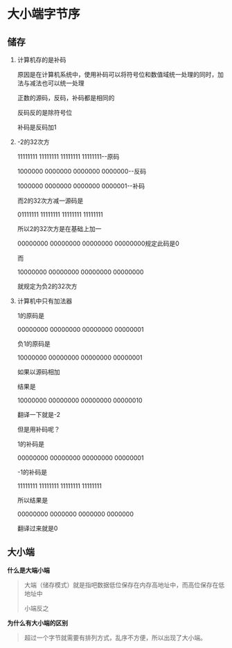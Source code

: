 # 大小端字节序

## 储存

1. 计算机存的是补码

   原因是在计算机系统中，使用补码可以将符号位和数值域统一处理的同时，加法与减法也可以统一处理

   正数的源码，反码，补码都是相同的

   反码反的是除符号位

   补码是反码加1

2. -2的32次方

   11111111 11111111 11111111 11111111--原码

   1000000 0000000 0000000 0000000--反码

   1000000 0000000 0000000 0000001--补码

   而2的32次方减一源码是

   01111111 11111111 11111111 11111111

   所以2的32次方是在基础上加一

   00000000 00000000 00000000 00000000规定此码是0

   而

   10000000 00000000 00000000 00000000

   就规定为负2的32次方

3. 计算机中只有加法器

   1的原码是

   00000000 00000000 00000000 00000001

   负1的原码是

   10000000 00000000 00000000 00000001

   如果以源码相加

   结果是

   10000000 00000000 00000000 00000010

   翻译一下就是-2

   但是用补码呢？

   1的补码是

   00000000 00000000 00000000 00000001

   -1的补码是

   11111111 11111111 11111111 11111111

   所以结果是

   00000000 0000000 0000000 0000000

   翻译过来就是0

## 大小端

**什么是大端小端**

> 大端（储存模式）就是指吧数据低位保存在内存高地址中，而高位保存在低地址中
>
> 小端反之

**为什么有大小端的区别**

> 超过一个字节就需要有排列方式，乱序不方便，所以出现了大小端。